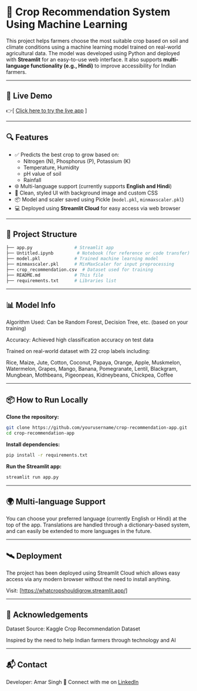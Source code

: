 # 🌾 Crop Recommendation System Using Machine Learning

This project helps farmers choose the most suitable crop based on soil and climate conditions using a machine learning model trained on real-world agricultural data. The model was developed using Python and deployed with **Streamlit** for an easy-to-use web interface. It also supports **multi-language functionality (e.g., Hindi)** to improve accessibility for Indian farmers.

---

## 🚀 Live Demo

👉[ [Click here to try the live app](https://whatcropshouldigrow.streamlit.app/)  ]

---

## 🔍 Features

- ✅ Predicts the best crop to grow based on:
  - Nitrogen (N), Phosphorus (P), Potassium (K)
  - Temperature, Humidity
  - pH value of soil
  - Rainfall
- 🌐 Multi-language support (currently supports **English and Hindi**)
- 🎨 Clean, styled UI with background image and custom CSS
- 📦 Model and scaler saved using Pickle (`model.pkl`, `minmaxscaler.pkl`)
- 💻 Deployed using **Streamlit Cloud** for easy access via web browser

---

## 📁 Project Structure

```bash
├── app.py                # Streamlit app
├── Untitled.ipynb         # Notebook (for reference or code transfer)
├── model.pkl             # Trained machine learning model
├── minmaxscaler.pkl      # MinMaxScaler for input preprocessing
├── crop_recommendation.csv  # Dataset used for training
├── README.md             # This file
├── requirements.txt      # Libraries list
```

---

## 📊 Model Info

Algorithm Used: Can be Random Forest, Decision Tree, etc. (based on your training)  

Accuracy: Achieved high classification accuracy on test data  

Trained on real-world dataset with 22 crop labels including:  

Rice, Maize, Jute, Cotton, Coconut, Papaya, Orange, Apple, Muskmelon, Watermelon, Grapes, Mango, Banana, Pomegranate, Lentil, Blackgram, Mungbean, Mothbeans, Pigeonpeas, Kidneybeans, Chickpea, Coffee

---

## 📦 How to Run Locally

**Clone the repository:**  

```bash
git clone https://github.com/yourusername/crop-recommendation-app.git
cd crop-recommendation-app
```

**Install dependencies:**

```bash
pip install -r requirements.txt
```

**Run the Streamlit app:**

```bash
streamlit run app.py
```

---

## 🌍 Multi-language Support

You can choose your preferred language (currently English or Hindi) at the top of the app. Translations are handled through a dictionary-based system, and can easily be extended to more languages in the future.

--- 

## 🛰 Deployment

The project has been deployed using Streamlit Cloud which allows easy access via any modern browser without the need to install anything.

Visit: [https://whatcropshouldigrow.streamlit.app/]

---

## 🙌 Acknowledgements

Dataset Source: Kaggle Crop Recommendation Dataset  

Inspired by the need to help Indian farmers through technology and AI  

---

## 📬 Contact

Developer: Amar Singh
📧 Connect with me on [LinkedIn](https://www.linkedin.com/in/amarssingh-in)

